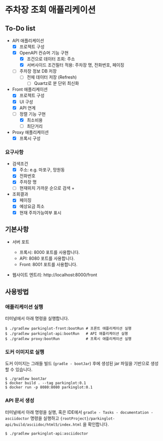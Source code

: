 # 주차장 조회 애플리케이션

## To-Do list

* API 애플리케이션
  * [x] 프로젝트 구성
  * [x] OpenAPI 컨슈머 기능 구현
    * [x] 조건으로 데이터 조회: 주소
    * [x] 서버사이드 조건필터 적용: 주차장 명, 전화번호, 페이징
  * [ ] 주차장 정보 DB 저장
    * [ ] 전체 데이터 저장 (Refresh)
      * [ ] Quartz로 분 단위 최신화
* Front 애플리케이션
  * [x] 프로젝트 구성
  * [x] UI 구성
  * [x] API 연계
  * [ ] 정렬 기능 구현
    * [x] 최소비용
    * [ ] 최단거리
* Proxy 애플리케이션
  * [x] 프록시 구성

### 요구사항

* 검색조건
  * [x] 주소: e.g. 마포구, 망원동
  * [x] 전화번호
  * [x] 주차장 명
  * [ ] 현재위치 가까운 순으로 검색 +
* 조회결과
  * [x] 페이징
  * [x] 예상요금 최소
  * [x] 현재 주차가능여부 표시
  
## 기본사항

* 서버 포트
  * 프록시: 8000 포트를 사용합니다.
  * API: 8080 포트를 사용합니다.
  * Front: 8001 포트를 사용합니다.

* 웹사이트 엔트리: http://localhost:8000/front

## 사용방법

### 애플리케이션 실행

터미널에서 아래 명령을 실행합니다.

```console
$ ./gradlew parkinglot-front:bootRun # 프론트 애플리케이션 실행
$ ./gradlew parkinglot-api:bootRun   # API 애플리케이션 실행
$ ./gradlew proxy:bootRun            # 프록시 애플리케이션 실행
```

### 도커 이미지로 실행

도커 이미지는 그래들 빌드 (`gradle - bootJar`) 후에 생성된 jar 파일을 기반으로 생성할 수 있습니다.

```console
$ ./gradlew bootJar
$ docker build . --tag parkinglot:0.1
$ docker run -p 8080:8080 parkinglot:0.1
```

### API 문서 생성

터미널에서 아래 명령을 실행, 혹은 IDE에서 `gradle - Tasks - documentation - asciidoctor` 명령을 실행하고 `{rootProject}/parkinglot-api/build/asciidoc/html5/index.html` 을 확인합니다.

```console
$ ./gradlew parkinglot-api:asciidoctor
```
